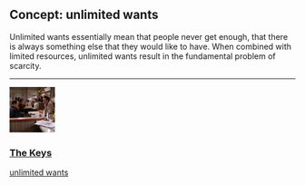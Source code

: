 ## Concept: unlimited wants

Unlimited wants essentially mean that people never get enough, that there is always something else that they would like to have. When combined with limited resources, unlimited wants result in the fundamental problem of scarcity.

<hr>
<div class="clip-listing">
<img src="media/icons/keys.jpg" alt="The Keys icon">

### [The Keys](../../clip/27/)

[unlimited wants](/concept/unlimited-wants/)
</div>

